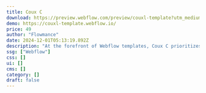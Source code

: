 ```yaml
---
title: Coux C
download: https://preview.webflow.com/preview/couxl-template?utm_medium=preview_link&utm_source=designer&utm_content=couxl-template&preview=da74654c9ac89d155f92c69bb9b30f97&workflow=preview
demo: https://couxl-template.webflow.io/
price: 49
author: "Flowmance"
date: 2024-12-01T05:13:19.892Z
description: "At the forefront of Webflow templates, Coux C prioritizes delivering seamless user experiences and captivating visual aesthetics."
ssg: ["Webflow"]
css: []
ui: []
cms: []
category: []
draft: false
---
```

